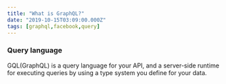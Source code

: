 ```yaml
---
title: "What is GraphQL?"
date: "2019-10-15T03:09:00.000Z"
tags: [graphql,facebook,query]
---
```


### Query language 
GQL(GraphQL) is a query language for your API, and a server-side runtime for executing queries by using a type system you define for your data.